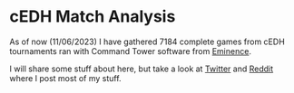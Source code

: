 # cEDH Match Analysis

As of now (11/06/2023) I have gathered 7184 complete games from cEDH tournaments ran with Command Tower software from [Eminence](https://topdeck.gg/).

I will share some stuff about here, but take a look at [Twitter](https://twitter.com/datatog) and [Reddit](https://www.reddit.com/user/Datatog) where I post most of my stuff.
